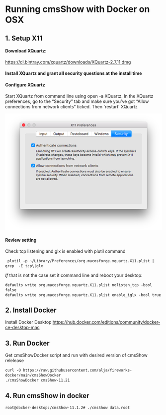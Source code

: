 # Running cmsShow with Docker on OSX

## 1. Setup X11

#### Download XQuartz: 
https://dl.bintray.com/xquartz/downloads/XQuartz-2.7.11.dmg

#### Install XQuartz and grant all security questions at the install time

#### Configure XQuartz
Start XQuartz from command line using open -a XQuartz. In the XQuartz preferences, go to the “Security” tab and make sure you’ve got “Allow connections from network clients” ticked. Then 'restart' XQuartz

![XQuartzPreferenceSetting](docs/xquartz_preferences.png)

#### Review setting
Check tcp listening and glx is enabled with plutil command
```
 plutil -p ~/Library/Preferences/org.macosforge.xquartz.X11.plist | grep  -E tcp\|glx
```

*If* that is not the case set it command line and reboot your desktop:
```
defaults write org.macosforge.xquartz.X11.plist nolisten_tcp -bool false
defaults write org.macosforge.xquartz.X11.plist enable_iglx -bool true
```
## 2. Install Docker
Install Docker Desktop
https://hub.docker.com/editions/community/docker-ce-desktop-mac

## 3. Run Docker 
Get cmsShowDocker script and run with desired version of cmsShow relelease
<br>
```
curl -O https://raw.githubusercontent.com/alja/fireworks-docker/main/cmsShowDocker
./cmsShowDocker cmsShow-11.21
```
## 4. Run cmsShow in docker
```
root@docker-desktop:/cmsShow-11.1.2# ./cmsShow data.root 
```

